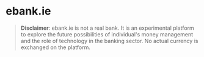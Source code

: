 # ebank.ie

> __Disclaimer__: ebank.ie is not a real bank. It is an experimental platform to explore the future possibilities of individual's money management and the role of technology in the banking sector. No actual currency is exchanged on the platform.
